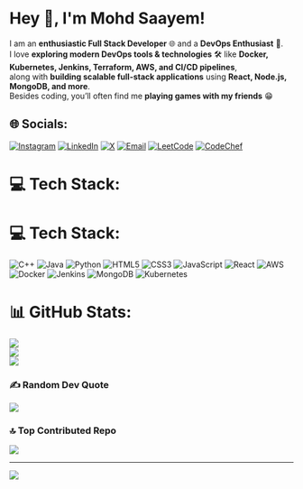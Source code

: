 # Hey 👋, I'm Mohd Saayem! <br>
I am an **enthusiastic Full Stack Developer** 🌐 and a **DevOps Enthusiast** 🚀.  
I love **exploring modern DevOps tools & technologies** 🛠️ like **Docker, Kubernetes, Jenkins, Terraform, AWS, and CI/CD pipelines**,  
along with **building scalable full-stack applications** using **React, Node.js, MongoDB, and more**.  
Besides coding, you’ll often find me **playing games with my friends** 😁 <br>


## 🌐 Socials:

[![Instagram](https://img.shields.io/badge/Instagram-000000?logo=Instagram&logoColor=white&style=for-the-badge)](https://instagram.com/samm_roxx)  [![LinkedIn](https://img.shields.io/badge/LinkedIn-000000?logo=linkedin&logoColor=white&style=for-the-badge)](https://linkedin.com/in/mohd-saayem-875363253)  [![X](https://img.shields.io/badge/X-000000?logo=X&logoColor=white&style=for-the-badge)](https://x.com/SammRoxx7)  [![Email](https://img.shields.io/badge/Email-000000?logo=gmail&logoColor=white&style=for-the-badge)](mailto:mohdsaayam123@gmail.com)  [![LeetCode](https://img.shields.io/badge/LeetCode-000000?logo=leetcode&logoColor=white&style=for-the-badge)](https://leetcode.com/u/saayem_9198/)  [![CodeChef](https://img.shields.io/badge/CodeChef-000000?logo=codechef&logoColor=white&style=for-the-badge)](https://www.codechef.com/users/mohd_saayem)  


# 💻 Tech Stack:
# 💻 Tech Stack:
![C++](https://img.shields.io/badge/C++-000000?style=for-the-badge&logo=c%2B%2B&logoColor=white)  ![Java](https://img.shields.io/badge/Java-000000?style=for-the-badge&logo=openjdk&logoColor=white)  ![Python](https://img.shields.io/badge/Python-000000?style=for-the-badge&logo=python&logoColor=ffdd54)  ![HTML5](https://img.shields.io/badge/HTML5-000000?style=for-the-badge&logo=html5&logoColor=white)  ![CSS3](https://img.shields.io/badge/CSS3-000000?style=for-the-badge&logo=css3&logoColor=white)  ![JavaScript](https://img.shields.io/badge/JavaScript-000000?style=for-the-badge&logo=javascript&logoColor=%23F7DF1E)  ![React](https://img.shields.io/badge/React-000000?style=for-the-badge&logo=react&logoColor=%2361DAFB)  ![AWS](https://img.shields.io/badge/AWS-000000?style=for-the-badge&logo=amazon-aws&logoColor=white)  ![Docker](https://img.shields.io/badge/Docker-000000?style=for-the-badge&logo=docker&logoColor=white)  ![Jenkins](https://img.shields.io/badge/Jenkins-000000?style=for-the-badge&logo=jenkins&logoColor=white)  ![MongoDB](https://img.shields.io/badge/MongoDB-000000?style=for-the-badge&logo=mongodb&logoColor=white)  ![Kubernetes](https://img.shields.io/badge/Kubernetes-000000?style=for-the-badge&logo=kubernetes&logoColor=white)  

# 📊 GitHub Stats:
![](https://github-readme-stats.vercel.app/api?username=Saayem123&theme=dark&hide_border=false&include_all_commits=false&count_private=false)<br/>
![](https://nirzak-streak-stats.vercel.app/?user=Saayem123&theme=dark&hide_border=false)<br/>
![](https://github-readme-stats.vercel.app/api/top-langs/?username=Saayem123&theme=dark&hide_border=false&include_all_commits=false&count_private=false&layout=compact)

### ✍️ Random Dev Quote
![](https://quotes-github-readme.vercel.app/api?type=horizontal&theme=radical)

### 🔝 Top Contributed Repo
![](https://github-contributor-stats.vercel.app/api?username=Saayem123&limit=5&theme=dark&combine_all_yearly_contributions=true)

---
[![](https://visitcount.itsvg.in/api?id=Saayem123&icon=1&color=0)](https://visitcount.itsvg.in)

<!-- Proudly created with GPRM ( https://gprm.itsvg.in ) -->
